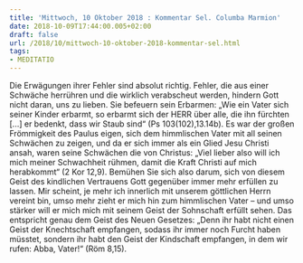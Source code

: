 ```yaml
---
title: 'Mittwoch, 10 Oktober 2018 : Kommentar Sel. Columba Marmion'
date: 2018-10-09T17:44:00.005+02:00
draft: false
url: /2018/10/mittwoch-10-oktober-2018-kommentar-sel.html
tags: 
- MEDITATIO
---
```


Die Erwägungen ihrer Fehler sind absolut richtig. Fehler, die aus einer Schwäche herrühren und die wirklich verabscheut werden, hindern Gott nicht daran, uns zu lieben. Sie befeuern sein Erbarmen: „Wie ein Vater sich seiner Kinder erbarmt, so erbarmt sich der HERR über alle, die ihn fürchten \[...\] er bedenkt, dass wir Staub sind“ (Ps 103(102),13.14b). Es war der großen Frömmigkeit des Paulus eigen, sich dem himmlischen Vater mit all seinen Schwächen zu zeigen, und da er sich immer als ein Glied Jesu Christi ansah, waren seine Schwächen die von Christus: „Viel lieber also will ich mich meiner Schwachheit rühmen, damit die Kraft Christi auf mich herabkommt“ (2 Kor 12,9). Bemühen Sie sich also darum, sich von diesem Geist des kindlichen Vertrauens Gott gegenüber immer mehr erfüllen zu lassen. Mir scheint, je mehr ich innerlich mit unserem göttlichen Herrn vereint bin, umso mehr zieht er mich hin zum himmlischen Vater – und umso stärker will er mich mich mit seinem Geist der Sohnschaft erfüllt sehen. Das entspricht genau dem Geist des Neuen Gesetzes: „Denn ihr habt nicht einen Geist der Knechtschaft empfangen, sodass ihr immer noch Furcht haben müsstet, sondern ihr habt den Geist der Kindschaft empfangen, in dem wir rufen: Abba, Vater!“ (Röm 8,15).